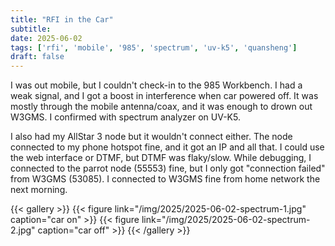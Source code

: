 ```yaml
---
title: "RFI in the Car"
subtitle:
date: 2025-06-02
tags: ['rfi', 'mobile', '985', 'spectrum', 'uv-k5', 'quansheng']
draft: false
---
```


I was out mobile,
but I couldn't check-in
to the 985 Workbench.
I had a weak signal,
and I got a boost
in interference when car powered off.
It was mostly through the mobile antenna/coax,
and it was enough to drown out W3GMS.
I confirmed with spectrum analyzer on UV-K5.

I also had my AllStar 3 node
but it wouldn't connect either.
The node connected
to my phone hotspot fine,
and it got an IP and all that.
I could use the web interface or DTMF,
but DTMF was flaky/slow.
While debugging,
I connected to the parrot node (55553) fine,
but I only got "connection failed"
from W3GMS (53085).
I connected to W3GMS fine from home network the next morning.

{{< gallery >}}
{{< figure link="/img/2025/2025-06-02-spectrum-1.jpg" caption="car on" >}}
{{< figure link="/img/2025/2025-06-02-spectrum-2.jpg" caption="car off" >}}
{{< /gallery >}}

<!--more-->
